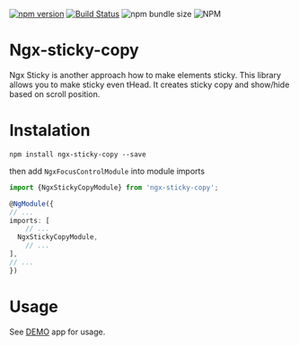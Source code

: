 [![npm version](https://badge.fury.io/js/ngx-sticky-copy.svg)](https://badge.fury.io/js/ngx-focus-control)
[![Build Status](https://app.travis-ci.com/Raiper34/ngx-sticky-copy.svg?branch=main)](https://app.travis-ci.com/Raiper34/ngx-focus-control)
![npm bundle size](https://img.shields.io/bundlephobia/min/ngx-sticky-copy)
![NPM](https://img.shields.io/npm/l/ngx-sticky-copy)

# Ngx-sticky-copy
Ngx Sticky is another approach how to make elements sticky. This library allows you to make sticky even tHead. It creates sticky copy and show/hide based on scroll position.

# Instalation

`npm install ngx-sticky-copy --save`

then add `NgxFocusControlModule` into module imports
```typescript
import {NgxStickyCopyModule} from 'ngx-sticky-copy';

@NgModule({
// ...
imports: [
    // ...
  NgxStickyCopyModule,
    // ...
],
// ...
})
```

# Usage
See [DEMO](https://ngx-sticky-copy.netlify.app/) app for usage.
